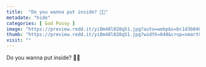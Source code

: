 ```yaml
---
title:  "Do you wanna put inside? 👅👅"
metadate: "hide"
categories: [ God Pussy ]
image: "https://preview.redd.it/yi8m48l028q51.jpg?auto=webp&s=bc1d3b048fef2f25c7eb28dbe70370762d5ccb68"
thumb: "https://preview.redd.it/yi8m48l028q51.jpg?width=640&crop=smart&auto=webp&s=0262c8168de2cbdbcb40809d4c42885f0826047a"
visit: ""
---
```

Do you wanna put inside? 👅👅

